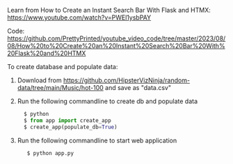 Learn from How to Create an Instant Search Bar With Flask and HTMX: https://www.youtube.com/watch?v=PWEl1ysbPAY

Code:  https://github.com/PrettyPrinted/youtube_video_code/tree/master/2023/08/08/How%20to%20Create%20an%20Instant%20Search%20Bar%20With%20Flask%20and%20HTMX

To create database and populate data:

  1. Download from https://github.com/HipsterVizNinja/random-data/tree/main/Music/hot-100 and save as "data.csv"

  2. Run the following commandline to create db and populate data
      ```python 
        $ python
        $ from app import create_app
        $ create_app(populate_db=True)
      ```

  3. Run the following commandline to start web application
      ```python
         $ python app.py
      ```